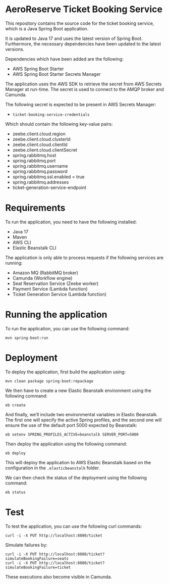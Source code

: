 # AeroReserve Ticket Booking Service

This repository contains the source code for the ticket booking service, which is a Java Spring Boot application.

It is updated to Java 17 and uses the latest version of Spring Boot. Furthermore, the necessary dependencies have been updated to the latest versions.

Dependencies which have been added are the following:
- AWS Spring Boot Starter
- AWS Spring Boot Starter Secrets Manager

The application uses the AWS SDK to retrieve the secret from AWS Secrets Manager at run-time. The secret is used to connect to the AMQP broker and Camunda. 

The following secret is expected to be present in AWS Secrets Manager:
- `ticket-booking-service-credentials`

Which should contain the following key-value pairs:
- zeebe.client.cloud.region
- zeebe.client.cloud.clusterId
- zeebe.client.cloud.clientId
- zeebe.client.cloud.clientSecret
- spring.rabbitmq.host
- spring.rabbitmq.port
- spring.rabbitmq.username
- spring.rabbitmq.password
- spring.rabbitmq.ssl.enabled = true
- spring.rabbitmq.addresses
- ticket-generation-service-endpoint

# Requirements

To run the application, you need to have the following installed:
- Java 17
- Maven
- AWS CLI
- Elastic Beanstalk CLI

The application is only able to process requests if the following services are running:
- Amazon MQ (RabbitMQ broker)
- Camunda (Workflow engine)
- Seat Reservation Service (Zeebe worker)
- Payment Service (Lambda function)
- Ticket Generation Service (Lambda function)

# Running the application

To run the application, you can use the following command:
```
mvn spring-boot:run
```

# Deployment

To deploy the application, first build the application using: 
```
mvn clean package spring-boot:repackage
```

We then have to create a new Elastic Beanstalk environment using the following command:
```
eb create
```

And finally, we’ll include two environmental variables in Elastic Beanstalk. The first one will specify the active Spring profiles, and the second one will ensure the use of the default port 5000 expected by Beanstalk:

```
eb setenv SPRING_PROFILES_ACTIVE=beanstalk SERVER_PORT=5000
```

Then deploy the application using the following command:

```
eb deploy
```

This will deploy the application to AWS Elastic Beanstalk based on the configuration in the `.elasticbeanstalk` folder.

We can then check the status of the deployment using the following command:

```
eb status
```

# Test 

To test the application, you can use the following curl commands:
```
curl -i -X PUT http://localhost:8080/ticket
```
Simulate failures by:
```
curl -i -X PUT http://localhost:8080/ticket?simulateBookingFailure=seats
curl -i -X PUT http://localhost:8080/ticket?simulateBookingFailure=ticket
```
These executions also become visible in Camunda. 